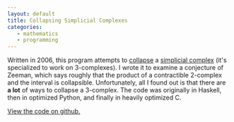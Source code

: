 ```yaml
---
layout: default
title: Collapsing Simplicial Complexes
categories:
   - mathematics
   - programming
---
```

Written in 2006, this program attempts to <a
href="http://en.wikipedia.org/wiki/Collapse_(topology)">collapse</a> a
<a href="http://en.wikipedia.org/wiki/Simplicial_complex">simplicial complex</a> (it's specialized to work on 3-complexes).  I wrote it to
examine a conjecture of Zeeman, which says roughly that the product of
a contractible 2-complex and the interval is collapsible.
Unfortunately, all I found out is that there are <b>a lot</b> of ways
to collapse a 3-complex.  The code was originally in Haskell, then in
optimized Python, and finally in heavily optimized C.

<a href="https://github.com/rsbowman/ASC">View the code on github.</a>

